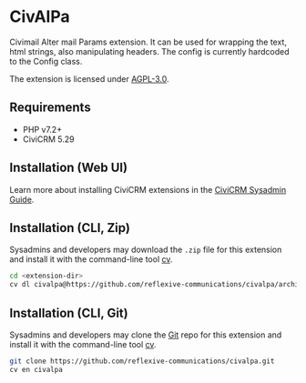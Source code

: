 # CivAlPa

Civimail Alter mail Params extension. It can be used for wrapping the text, html strings, also manipulating headers. The config is currently hardcoded to the Config class.

The extension is licensed under [AGPL-3.0](LICENSE.txt).

## Requirements

* PHP v7.2+
* CiviCRM 5.29

## Installation (Web UI)

Learn more about installing CiviCRM extensions in the [CiviCRM Sysadmin Guide](https://docs.civicrm.org/sysadmin/en/latest/customize/extensions/).

## Installation (CLI, Zip)

Sysadmins and developers may download the `.zip` file for this extension and
install it with the command-line tool [cv](https://github.com/civicrm/cv).

```bash
cd <extension-dir>
cv dl civalpa@https://github.com/reflexive-communications/civalpa/archive/master.zip
```

## Installation (CLI, Git)

Sysadmins and developers may clone the [Git](https://en.wikipedia.org/wiki/Git) repo for this extension and
install it with the command-line tool [cv](https://github.com/civicrm/cv).

```bash
git clone https://github.com/reflexive-communications/civalpa.git
cv en civalpa
```
